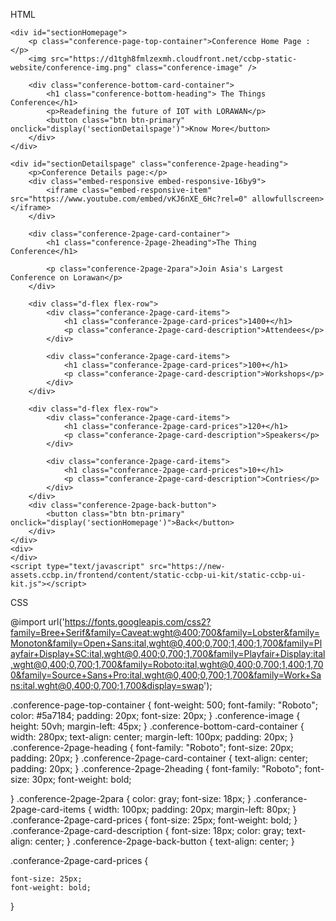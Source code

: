 HTML 

<!DOCTYPE html>
<html>

<head>
    <link rel="stylesheet" href="https://stackpath.bootstrapcdn.com/bootstrap/4.5.2/css/bootstrap.min.css" integrity="sha384-JcKb8q3iqJ61gNV9KGb8thSsNjpSL0n8PARn9HuZOnIxN0hoP+VmmDGMN5t9UJ0Z" crossorigin="anonymous">
    <script src="https://code.jquery.com/jquery-3.5.1.slim.min.js" integrity="sha384-DfXdz2htPH0lsSSs5nCTpuj/zy4C+OGpamoFVy38MVBnE+IbbVYUew+OrCXaRkfj" crossorigin="anonymous"></script>
    <script src="https://cdn.jsdelivr.net/npm/popper.js@1.16.1/dist/umd/popper.min.js" integrity="sha384-9/reFTGAW83EW2RDu2S0VKaIzap3H66lZH81PoYlFhbGU+6BZp6G7niu735Sk7lN" crossorigin="anonymous"></script>
    <script src="https://stackpath.bootstrapcdn.com/bootstrap/4.5.2/js/bootstrap.min.js" integrity="sha384-B4gt1jrGC7Jh4AgTPSdUtOBvfO8shuf57BaghqFfPlYxofvL8/KUEfYiJOMMV+rV" crossorigin="anonymous"></script>
</head>

<body>

    <div id="sectionHomepage">
        <p class="conference-page-top-container">Conference Home Page :</p>
        <img src="https://d1tgh8fmlzexmh.cloudfront.net/ccbp-static-website/conference-img.png" class="conference-image" />

        <div class="conference-bottom-card-container">
            <h1 class="conference-bottom-heading"> The Things Conference</h1>
            <p>Readefining the future of IOT with LORAWAN</p>
            <button class="btn btn-primary" onclick="display('sectionDetailspage')">Know More</button>
        </div>
    </div>

    <div id="sectionDetailspage" class="conference-2page-heading">
        <p>Conference Details page:</p>
        <div class="embed-responsive embed-responsive-16by9">
            <iframe class="embed-responsive-item" src="https://www.youtube.com/embed/vKJ6nXE_6Hc?rel=0" allowfullscreen></iframe>
        </div>

        <div class="conference-2page-card-container">
            <h1 class="conference-2page-2heading">The Thing Conference</h1>

            <p class="conference-2page-2para">Join Asia's Largest Conference on Lorawan</p>
        </div>

        <div class="d-flex flex-row">
            <div class="conferance-2page-card-items">
                <h1 class="conferance-2page-card-prices">1400+</h1>
                <p class="conferance-2page-card-description">Attendees</p>
            </div>

            <div class="conferance-2page-card-items">
                <h1 class="conferance-2page-card-prices">100+</h1>
                <p class="conferance-2page-card-description">Workshops</p>
            </div>
        </div>

        <div class="d-flex flex-row">
            <div class="conferance-2page-card-items">
                <h1 class="conferance-2page-card-prices">120+</h1>
                <p class="conferance-2page-card-description">Speakers</p>
            </div>

            <div class="conferance-2page-card-items">
                <h1 class="conferance-2page-card-prices">10+</h1>
                <p class="conferance-2page-card-description">Contries</p>
            </div>
        </div>
        <div class="conference-2page-back-button">
            <button class="btn btn-primary" onclick="display('sectionHomepage')">Back</button>
        </div>
    </div>
    <div>
    </div>
    <script type="text/javascript" src="https://new-assets.ccbp.in/frontend/content/static-ccbp-ui-kit/static-ccbp-ui-kit.js"></script>
</body>

</html>



CSS

@import url('https://fonts.googleapis.com/css2?family=Bree+Serif&family=Caveat:wght@400;700&family=Lobster&family=Monoton&family=Open+Sans:ital,wght@0,400;0,700;1,400;1,700&family=Playfair+Display+SC:ital,wght@0,400;0,700;1,700&family=Playfair+Display:ital,wght@0,400;0,700;1,700&family=Roboto:ital,wght@0,400;0,700;1,400;1,700&family=Source+Sans+Pro:ital,wght@0,400;0,700;1,700&family=Work+Sans:ital,wght@0,400;0,700;1,700&display=swap');

.conference-page-top-container {
    font-weight: 500;
    font-family: "Roboto";
    color: #5a7184;
    padding: 20px;
    font-size: 20px;
}
.conference-image {
    height: 50vh;
    margin-left: 45px;
}
.conference-bottom-card-container {
     width: 280px;
    text-align: center;
    margin-left: 100px;
    padding: 20px;
}
.conference-2page-heading {
    font-family: "Roboto";
    font-size: 20px;
    padding: 20px;
}
.conference-2page-card-container {
    text-align: center;
    padding: 20px;
}
.conference-2page-2heading {
    font-family: "Roboto";
    font-size: 30px;
    font-weight: bold;

}
.conference-2page-2para {
    color: gray;
    font-size: 18px;
}
.conferance-2page-card-items {
    width: 100px;
    padding: 20px;
    margin-left: 80px;
}
.conferance-2page-card-prices {
    font-size: 25px;
    font-weight: bold;
}
.conferance-2page-card-description {
    font-size: 18px;
    color: gray;
    text-align: center;
}
.conference-2page-back-button {
    text-align: center;
}

.conferance-2page-card-prices {
    
    
    font-size: 25px;
    font-weight: bold;
}
   

 
